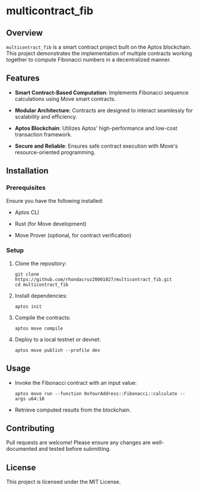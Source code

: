 
# multicontract_fib

## Overview

`multicontract_fib` is a smart contract project built on the Aptos blockchain. This project demonstrates the implementation of multiple contracts working together to compute Fibonacci numbers in a decentralized manner.

## Features

-   **Smart Contract-Based Computation**: Implements Fibonacci sequence calculations using Move smart contracts.
    
-   **Modular Architecture**: Contracts are designed to interact seamlessly for scalability and efficiency.
    
-   **Aptos Blockchain**: Utilizes Aptos' high-performance and low-cost transaction framework.
    
-   **Secure and Reliable**: Ensures safe contract execution with Move's resource-oriented programming.
    

## Installation

### Prerequisites

Ensure you have the following installed:

-   Aptos CLI
    
-   Rust (for Move development)
    
-   Move Prover (optional, for contract verification)
    

### Setup

1.  Clone the repository:
    
    ```
    git clone https://github.com/rhondacruz20001027/multicontract_fib.git
    cd multicontract_fib
    ```
    
2.  Install dependencies:
    
    ```
    aptos init
    ```
    
3.  Compile the contracts:
    
    ```
    aptos move compile
    ```
    
4.  Deploy to a local testnet or devnet:
    
    ```
    aptos move publish --profile dev
    ```
    

## Usage

-   Invoke the Fibonacci contract with an input value:
    
    ```
    aptos move run --function 0xYourAddress::Fibonacci::calculate --args u64:10
    ```
    
-   Retrieve computed results from the blockchain.
    

## Contributing

Pull requests are welcome! Please ensure any changes are well-documented and tested before submitting.

## License

This project is licensed under the MIT License.

